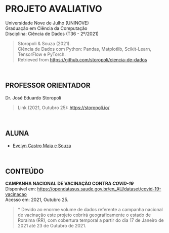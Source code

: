 # PROJETO AVALIATIVO
Universidade Nove de Julho (UNINOVE)<br>
Graduação em Ciência da Computação<br>
Disciplina: Ciência de Dados (T36 - 2º/2021)<br>
<blockquote>
  Storopoli & Souza (2021).<br>
  Ciência de Dados com Python: Pandas, Matplotlib, Scikit-Learn, TensorFlow e PyTorch.<br>
  Retrieved from <a href="https://github.com/storopoli/ciencia-de-dados">https://github.com/storopoli/ciencia-de-dados</a>
</blockquote><br>

## PROFESSOR ORIENTADOR
Dr. José Eduardo Storopoli<br>
<blockquote>
  Link (2021, Outubro 25): <a href="https://storopoli.io/">https://storopoli.io/</a>
</blockquote><br>

## ALUNA
<ul>
  <li><a href="https://www.linkedin.com/in/evelyncmsouza/">Evelyn Castro Maia e Souza</a></li>
</ul><br>

## CONTEÚDO
<p><strong>CAMPANHA NACIONAL DE VACINAÇÃO CONTRA <em>COVID-19</em></strong><br>
Disponível em: <a href="https://opendatasus.saude.gov.br/en_AU/dataset/covid-19-vacinacao">https://opendatasus.saude.gov.br/en_AU/dataset/covid-19-vacinacao</a><br>
Acesso em: 2021, Outubro 25.</p>
<blockquote><p>
* Devido ao enorme volume de dados referente a campanha nacional de vacinação este projeto cobrirá geograficamente o estado de Roraima (RR), com cobertura temporal a partir do dia 17 de Janeiro de 2021 até 23 de Outubro de 2021.
</p></blockquote>
